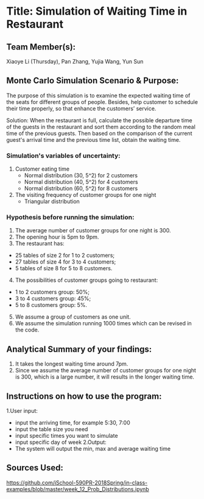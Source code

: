 # Title: Simulation of Waiting Time in Restaurant

## Team Member(s):
Xiaoye Li (Thursday), Pan Zhang, Yujia Wang, Yun Sun


## Monte Carlo Simulation Scenario & Purpose:

The purpose of this simulation is to examine the expected waiting time of the seats for different groups of people.
Besides, help customer to schedule their time properly, so that enhance the customers’ service.

Solution:
When the restaurant is full, calculate the possible departure time of the guests in the restaurant
and sort them according to the random meal time of the previous guests.
Then based on the comparison of the current guest's arrival time and the previous time list,
obtain the waiting time.

### Simulation's variables of uncertainty:

1. Customer eating time
    - Normal distribution (30, 5^2) for 2 customers
    - Normal distribution (40, 5^2) for 4 customers
    - Normal distribution (60, 5^2) for 8 customers
2. The visiting frequency of customer groups for one night
    - Triangular distribution


### Hypothesis before running the simulation:

1. The average number of customer groups for one night is 300.
2. The opening hour is 5pm to 9pm.
3. The restaurant has:
  - 25 tables of size 2 for 1 to 2 customers; 
  - 27 tables of size 4 for 3 to 4 customers; 
  - 5 tables of size 8 for 5 to 8 customers.
4. The possibilities of customer groups going to restaurant: 
  - 1 to 2 customers group: 50%; 
  - 3 to 4 customers group: 45%; 
  - 5 to 8 customers group: 5%.
5. We assume a group of customers as one unit.
6. We assume the simulation running 1000 times which can be revised in the code.


## Analytical Summary of your findings:
1. It takes the longest waiting time around 7pm.
2. Since we assume the average number of customer groups for one night is 300, which is a large number,
it will results in the longer waiting time. 

## Instructions on how to use the program:

1.User input:
 - input the arriving time, for example 5:30, 7:00
 - input the table size you need
 - input specific times you want to simulate
 - input specific day of week
2.Output:
 - The system will output the min, max and average waiting time

## Sources Used:
https://github.com/iSchool-590PR-2018Spring/in-class-examples/blob/master/week_12_Prob_Distributions.ipynb

